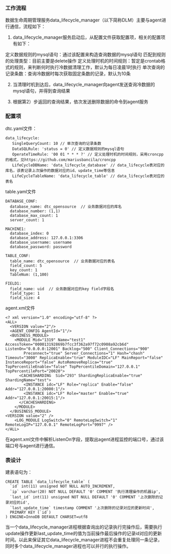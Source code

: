 ### 工作流程

数据生命周期管理服务data_lifecycle_manager（以下简称DLM）主要与agent进行通信，流程如下：
1) data_lifecycle_manager服务启动后，从配置文件获取配置项，相关的配置项有如下：

定义数据规则的mysql语句：通过该配置来构造查询数据的mysql语句
匹配到规则的处理类型：目前主要是delete操作
定义处理时机的时间规则：暂定是crontab格式的规则，来判断何时执行冷数据清理工作，默认为每日凌晨1时执行
单次查询的记录条数：查询冷数据时每次获取固定条数的记录，默认为10条

2) 当清理时机到达后，data_lifecycle_manager向agent发送查询冷数据的mysql语句，并得到查询结果

3) 根据第2）步返回的查询结果，依次发送删除数据的命令到agent服务

### 配置项

dtc.yaml文件：

```
data_lifecycle:
   SingleQueryCount: 10 // 单次查询的记录条数
   DataSQLRule: 'status = 0' // 定义数据规则的mysql语句
   OperateTimeRule: '00 01 * * * ?' // 定义处理时机的时间规则，采用croncpp的格式，见https://github.com/mariusbancila/croncpp
   LifeCycleDBName: 'data_lifecycle_database' // data_lifecycle表对应的库名，该表记录上次操作的数据对应的id、update_time等信息
   LifeCycleTableName: 'data_lifecycle_table' // data_lifecycle表对应的表名
```

table.yaml文件

```
DATABASE_CONF:
  database_name: dtc_opensource  // 业务数据对应的库名
  database_number: (1,1)
  database_max_count: 1
  server_count: 1
 
MACHINE1:
  database_index: 0
  database_address: 127.0.0.1:3306
  database_username: username
  database_password: password
 
TABLE_CONF:
  table_name: dtc_opensource  // 业务数据对应的表名
  field_count: 5
  key_count: 1
  TableNum: (1,100)
 
FIELD1:
  field_name: uid  // 业务数据对应的key field字段名
  field_type: 1
  field_size: 4
```

agent.xml文件

```
<? xml version="1.0" encoding="utf-8" ?>
<ALL>
  <VERSION value="2"/>
  <AGENT_CONFIG AgentId="1"/>
  <BUSINESS_MODULE>
    <MODULE Mid="1319" Name="test1" AccessToken="000013192869b7fcc3f362a97f72c0908a92cb6d" ListenOn="0.0.0.0:12001" Backlog="500" Client_Connections="900"
        Preconnect="true" Server_Connections="1" Hash="chash" Timeout="3000" ReplicaEnable="true" ModuleIDC="LF" MainReport="false" InstanceReport="false" AutoRemoveReplica="true" TopPercentileEnable="false" TopPercentileDomain="127.0.0.1" TopPercentilePort="20020">
      <CACHESHARDING  Sid="293" ShardingReplicaEnable="true" ShardingName="test">
        <INSTANCE idc="LF" Role="replica" Enable="false" Addr="127.0.0.1:20000:1"/>
        <INSTANCE idc="LF" Role="master" Enable="true" Addr="127.0.0.1:20015:1"/>
      </CACHESHARDING>
    </MODULE>
  </BUSINESS_MODULE>
<VERSION value="2" />
    <LOG_MODULE LogSwitch="0" RemoteLogSwitch="1" RemoteLogIP="127.0.0.1" RemoteLogPort="9997" />
</ALL>
```

在agent.xml文件中解析ListenOn字段，提取出agent进程监控的端口号，通过该端口号与agent进行通信。

### 表设计

建表语句为：

```
CREATE TABLE `data_lifecycle_table` (
  `id` int(11) unsigned NOT NULL AUTO_INCREMENT,
  `ip` varchar(20) NOT NULL DEFAULT '0' COMMENT '执行清理操作的机器ip',
  `last_id` int(11) unsigned NOT NULL DEFAULT '0' COMMENT '上次删除的记录对应的id',
  `last_update_time` timestamp COMMENT '上次删除的记录对应的更新时间',
  PRIMARY KEY (`id`)
) ENGINE=InnoDB DEFAULT CHARSET=utf8
```

当一个data_lifecycle_manager进程根据查询出的记录执行完操作后，需要执行update操作更新last_update_time的值为当前操作最后操作的记录id对应的更新时间。以此来保证其它data_lifecycle_manager进程不会重复处理同一条记录，同时多个data_lifecycle_manager进程也可以并行的执行操作。


